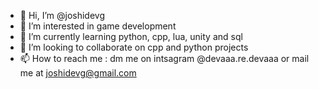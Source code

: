 - 👋 Hi, I’m @joshidevg
- 👀 I’m interested in game development
- 🌱 I’m currently learning python, cpp, lua, unity and sql
- 💞️ I’m looking to collaborate on cpp and python projects
- 📫 How to reach me : dm me on intsagram @devaaa.re.devaaa or mail me at joshidevg@gmail.com

<!---
joshidevg/joshidevg is a ✨ special ✨ repository because its `README.md` (this file) appears on your GitHub profile.
You can click the Preview link to take a look at your changes.
--->
